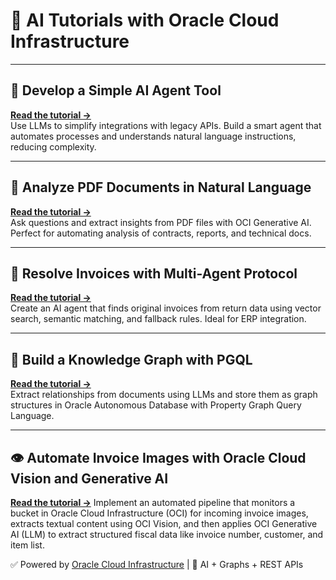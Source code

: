 # 🚀 AI Tutorials with Oracle Cloud Infrastructure



---

## 🔧 Develop a Simple AI Agent Tool  
**[Read the tutorial →](https://docs.oracle.com/en/learn/oci-agent-ai/#introduction)**  
Use LLMs to simplify integrations with legacy APIs. Build a smart agent that automates processes and understands natural language instructions, reducing complexity.

---

## 📄 Analyze PDF Documents in Natural Language  
**[Read the tutorial →](https://docs.oracle.com/en/learn/oci-genai-pdf/)**  
Ask questions and extract insights from PDF files with OCI Generative AI. Perfect for automating analysis of contracts, reports, and technical docs.

---

## 🧾 Resolve Invoices with Multi-Agent Protocol  
**[Read the tutorial →](https://docs.oracle.com/en/learn/oci-aiagent-mcp-server/)**  
Create an AI agent that finds original invoices from return data using vector search, semantic matching, and fallback rules. Ideal for ERP integration.

---

## 🧠 Build a Knowledge Graph with PGQL  
**[Read the tutorial →](https://docs.oracle.com/en/learn/oci-graph-23ai/)**  
Extract relationships from documents using LLMs and store them as graph structures in Oracle Autonomous Database with Property Graph Query Language.

---
## 👁️ Automate Invoice Images with Oracle Cloud Vision and Generative AI
**[Read the tutorial →](https://github.com/hoshikawa2/oci_vision_invoice)**
Implement an automated pipeline that monitors a bucket in Oracle Cloud Infrastructure (OCI) for incoming invoice images, extracts textual content using OCI Vision, and then applies OCI Generative AI (LLM) to extract structured fiscal data like invoice number, customer, and item list.


✅ Powered by [Oracle Cloud Infrastructure](https://www.oracle.com/cloud/) | 🧠 AI + Graphs + REST APIs
